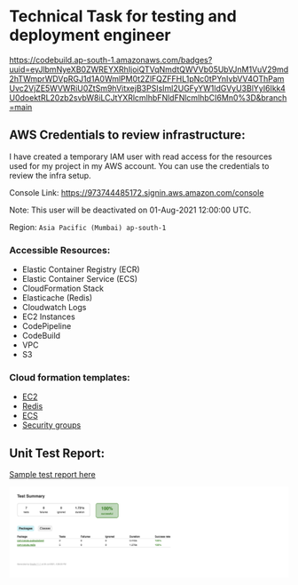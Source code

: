# Technical Task for testing and deployment engineer
https://codebuild.ap-south-1.amazonaws.com/badges?uuid=eyJlbmNyeXB0ZWREYXRhIjoiQTVqNmdtQWVVb05UbVJnM1VuV29md2hTWmprWDVpRGJ1d1A0WmlPM0t2ZlFQZFFHL1pNc0tPYnIvbVV4OThPamUvc2VjZE5WVWRiU0ZtSm9hVitxejB3PSIsIml2UGFyYW1ldGVyU3BlYyI6Ikk4U0doektRL20zb2svbW8iLCJtYXRlcmlhbFNldFNlcmlhbCI6Mn0%3D&branch=main

## AWS Credentials to review infrastructure:
I have created a temporary IAM user with read access for the resources used for my project in my AWS account. You can use the credentials to review the infra setup.

Console Link: https://973744485172.signin.aws.amazon.com/console



Note: This user will be deactivated on 01-Aug-2021 12:00:00 UTC.

Region: `Asia Pacific (Mumbai) ap-south-1`

### Accessible Resources:
- Elastic Container Registry (ECR)
- Elastic Container Service (ECS)
- CloudFormation Stack
- Elasticache (Redis)
- Cloudwatch Logs
- EC2 Instances
- CodePipeline
- CodeBuild
- VPC
- S3

### Cloud formation templates:
- [EC2](./Ec2-tutuka.yml)
- [Redis](./Tukaka-Redis.yml)
- [ECS](./Tutuka-ECS-Cluster.yml)
- [Security groups](./tutuka-SecurityGroups.yml) 

## Unit Test Report:
[Sample test report here](./build/reports/tests/test/index.html)

![sample test report screenshot](https://github.com/MohanSha/tutuka/blob/master/Test%20Report%20Screenshot.png)















